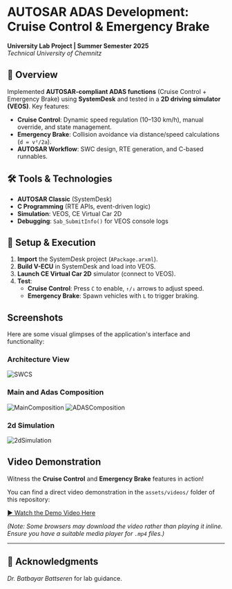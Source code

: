 # AUTOSAR ADAS Development: Cruise Control & Emergency Brake  
**University Lab Project | Summer Semester 2025**  
*Technical University of Chemnitz*  

## 📌 Overview  
Implemented **AUTOSAR-compliant ADAS functions** (Cruise Control + Emergency Brake) using **SystemDesk** and tested in a **2D driving simulator (VEOS)**. 
Key features:  
- **Cruise Control**: Dynamic speed regulation (10–130 km/h), manual override, and state management.  
- **Emergency Brake**: Collision avoidance via distance/speed calculations (`d = v²/2a`).  
- **AUTOSAR Workflow**: SWC design, RTE generation, and C-based runnables.  

## 🛠️ Tools & Technologies  
- **AUTOSAR Classic** (SystemDesk)  
- **C Programming** (RTE APIs, event-driven logic)  
- **Simulation**: VEOS, CE Virtual Car 2D  
- **Debugging**: `Sab_SubmitInfo()` for VEOS console logs  

## 🔧 Setup & Execution  
1. **Import** the SystemDesk project (`APackage.arxml`).  
2. **Build V-ECU** in SystemDesk and load into VEOS.  
3. **Launch CE Virtual Car 2D** simulator (connect to VEOS).  
4. **Test**:  
   - **Cruise Control**: Press `C` to enable, `↑/↓` arrows to adjust speed.  
   - **Emergency Brake**: Spawn vehicles with `L` to trigger braking.  

## Screenshots
Here are some visual glimpses of the application's interface and functionality:
### Architecture View
![SWCS](assets/screenshots/SWCs.jpeg)
### Main and Adas Composition
![MainComposition](assets/screenshots/Main-Composition.jpeg)
![ADASComposition](assets/screenshots/ADAS-Composition.jpeg)
### 2d Simulation
![2dSimulation](assets/screenshots/2d-simulation.jpeg)

## Video Demonstration

Witness the **Cruise Control** and **Emergency Brake** features in action!

You can find a direct video demonstration in the `assets/videos/` folder of this repository:

[▶️ Watch the Demo Video Here](assets/videos/CC-EmergencyBreak.mp4)

*(Note: Some browsers may download the video rather than playing it inline. Ensure you have a suitable media player for `.mp4` files.)*

---

## 🙏 Acknowledgments  
*Dr. Batbayar Battseren* for lab guidance.  
